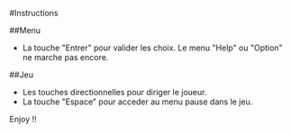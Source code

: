 #Instructions

##Menu
- La touche "Entrer" pour valider les choix. Le menu "Help" ou "Option" ne marche pas encore.

##Jeu
- Les touches directionnelles pour diriger le joueur.
- La touche "Espace" pour acceder au menu pause dans le jeu.

Enjoy !!
